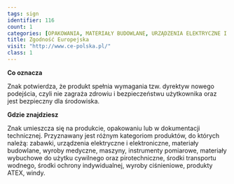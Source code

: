 ```yaml
---
tags: sign
identifier: 116
count: 1
categories: [OPAKOWANIA, MATERIAŁY BUDOWLANE, URZĄDZENIA ELEKTRYCZNE I ELEKTRONICZNE, ZABAWKI, ODPADY]
title: Zgodność Europejska
visit: "http://www.ce-polska.pl/"
class: 1
---
```

**Co oznacza**

Znak potwierdza, że produkt spełnia wymagania tzw. dyrektyw nowego podejścia, czyli nie zagraża zdrowiu i bezpieczeństwu użytkownika oraz jest bezpieczny dla środowiska.

**Gdzie znajdziesz**

Znak umieszcza się na produkcie, opakowaniu lub w dokumentacji technicznej.
Przyznawany jest różnym kategoriom produktów, do których należą: zabawki, urządzenia elektryczne i elektroniczne, materiały budowlane, wyroby medyczne, maszyny, instrumenty pomiarowe, materiały wybuchowe do użytku cywilnego oraz pirotechniczne, środki transportu wodnego, środki ochrony indywidualnej, wyroby ciśnieniowe, produkty ATEX, windy.

